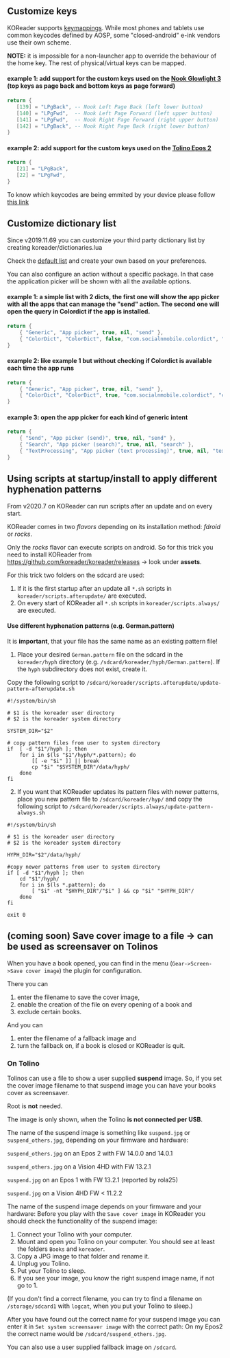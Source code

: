 ## Customize keys

KOReader supports [keymappings](https://github.com/koreader/koreader/wiki/Keymapping). While most phones and tablets use common keycodes defined by AOSP, some "closed-android" e-ink vendors use their own scheme.

**NOTE:** it is impossible for a non-launcher app to override the behaviour of the home key. The rest of physical/virtual keys can be mapped.

#### example 1: add support for the custom keys used on the [Nook Glowlight 3](https://www.mobileread.com/forums/showpost.php?p=3922840&postcount=23) (top keys as page back and bottom keys as page forward)

```lua
return {
   [139] = "LPgBack", -- Nook Left Page Back (left lower button)
   [140] = "LPgFwd",  -- Nook Left Page Forward (left upper button)
   [141] = "LPgFwd",  -- Nook Right Page Forward (right upper button)
   [142] = "LPgBack", -- Nook Right Page Back (right lower button)
}
```

#### example 2: add support for the custom keys used on the [Tolino Epos 2](https://github.com/koreader/koreader/issues/5761#issuecomment-573358732)

```lua
return {
   [21] = "LPgBack",
   [22] = "LPgFwd",
}
```

To know which keycodes are being emmited by your device please follow [this link](https://github.com/koreader/koreader/issues/5761#issuecomment-573345775)


## Customize dictionary list

Since v2019.11.69 you can customize your third party dictionary list by creating koreader/dictionaries.lua

Check the [default list](https://github.com/koreader/koreader/blob/master/frontend/device/android/dictionaries.lua#L8-L17) and create your own based on your preferences.

You can also configure an action without a specific package. In that case the application picker will be shown with all the available options.

#### example 1: a simple list with 2 dicts, the first one  will show the app picker with all the apps that can manage the "send" action. The second one will open the query in Colordict if the app is installed.

```lua
return {
    { "Generic", "App picker", true, nil, "send" },
    { "ColorDict", "ColorDict", false, "com.socialnmobile.colordict", "colordict" },
}
```

#### example 2: like example 1 but without checking if Colordict is available each time the app runs

```lua
return {
    { "Generic", "App picker", true, nil, "send" },
    { "ColorDict", "ColorDict", true, "com.socialnmobile.colordict", "colordict" },
}
```

#### example 3: open the app picker for each kind of generic intent

```lua
return {
    { "Send", "App picker (send)", true, nil, "send" },
    { "Search", "App picker (search)", true, nil, "search" },
    { "TextProcessing", "App picker (text processing)", true, nil, "text" },
}
```

## Using scripts at startup/install to apply different hyphenation patterns

From v2020.7 on KOReader can run scripts after an update and on every start.

KOReader comes in two *flavors* depending on its installation method: *fdroid* or *rocks*.

Only the *rocks* flavor can execute scripts on android. So for this trick you need to install KOReader from https://github.com/koreader/koreader/releases -> look under **assets**.

For this trick two folders on the sdcard are used:
1. If it is the first startup after an update all ```*.sh``` scripts in ```koreader/scripts.afterupdate/``` are executed.
2. On every start of KOReader all ```*.sh``` scripts in ```koreader/scripts.always/``` are executed.

#### Use different hyphenation patterns (e.g. German.pattern)

It is **important**, that your file has the same name as an existing pattern file!

1. Place your desired ```German.pattern``` file on the sdcard in the ```koreader/hyph``` directory (e.g. ```/sdcard/koreader/hyph/German.pattern```). If the ```hyph``` subdirectory does not exist, create it.

Copy the following script to ```/sdcard/koreader/scripts.afterupdate/update-pattern-afterupdate.sh```
```
#!/system/bin/sh

# $1 is the koreader user directory
# $2 is the koreader system directory

SYSTEM_DIR="$2"

# copy pattern files from user to system directory
if  [ -d "$1"/hyph ]; then
	for i in $(ls "$1"/hyph/*.pattern); do
		[[ -e "$i" ]] || break
		cp "$i" "$SYSTEM_DIR"/data/hyph/
	done
fi
```

2. If you want that KOReader updates its pattern files with newer patterns, place you new pattern file to ```/sdcard/koreader/hyp/``` and copy the following script to ```/sdcard/koreader/scripts.always/update-pattern-always.sh```

```
#!/system/bin/sh

# $1 is the koreader user directory
# $2 is the koreader system directory

HYPH_DIR="$2"/data/hyph/

#copy newer patterns from user to system directory
if [ -d "$1"/hyph ]; then
	cd "$1"/hyph/ 
	for i in $(ls *.pattern); do
		[ "$i" -nt "$HYPH_DIR"/"$i" ] && cp "$i" "$HYPH_DIR"/
	done
fi

exit 0
```

## (coming soon) Save cover image to a file -> can be used as screensaver on Tolinos

When you have a book opened, you can find in the menu (`Gear->Screen->Save cover image`) the plugin for configuration.

There you can 
1. enter the filename to save the cover image,
2. enable the creation of the file on every opening of a book and
3. exclude certain books.

And you can 
1. enter the filename of a fallback image and
2. turn the fallback on, if a book is closed or KOReader is quit.

### On Tolino
Tolinos can use a file to show a user supplied **suspend** image. So, if you set the cover image filename to that suspend image you can have your books cover as screensaver.

Root is **not** needed. 

The image is only shown, when the Tolino **is not connected per USB**.

The name of the suspend image is something like `suspend.jpg` or `suspend_others.jpg`, depending on your firmware and hardware:

`suspend_others.jpg` on an Epos 2 with FW 14.0.0 and 14.0.1

`suspend_others.jpg` on a Vision 4HD with FW 13.2.1

`suspend.jpg` on an Epos 1 with FW 13.2.1 (reported by rola25)

`suspend.jpg` on a Vision 4HD FW < 11.2.2


The name of the suspend image depends on your firmware and your hardware:
Before you play with the `Save cover image` in KOReader you should check the functionality of the suspend image:
1. Connect your Tolino with your computer.
2. Mount and open you Tolino on your computer. You should see at least the folders `Books` and `koreader`.
3. Copy a JPG image to that folder and rename it.
4. Unplug you Tolino.
5. Put your Tolino to sleep. 
6. If you see your image, you know the right suspend image name, if not go to 1.

(If you don't find a correct filename, you can try to find a filename on `/storage/sdcard1` with `logcat`, when you put your Tolino to sleep.)

After you have found out the correct name for your suspend image you can enter it in `Set system screensaver image` with the correct path: On my Epos2 the correct name would be `/sdcard/suspend_others.jpg`.

You can also use a user supplied fallback image on `/sdcard`.







